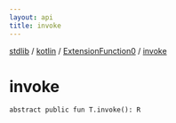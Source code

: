 ```yaml
---
layout: api
title: invoke
---
```

[stdlib](../../index.md) / [kotlin](../index.md) / [ExtensionFunction0](index.md) / [invoke](invoke.md)

# invoke

```
abstract public fun T.invoke(): R
```
